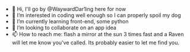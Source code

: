 - 👋 Hi, I'll go by @WaywardDar1ing here for now
- 👀 I’m interested in coding well enough so I can properly spoil my dog
- 🌱 I’m currently learning front-end, some python
- 💞️ I’m looking to collaborate on an app idea 
- 📫 How to reach me: flash a mirror at the sun 3 times fast and a Raven will let me know you've called. Its probably easier to let me find you. 

<!---
WaywardDar1ing/WaywardDar1ing is a ✨ special ✨ repository because its `README.md` (this file) appears on your GitHub profile.
You can click the Preview link to take a look at your changes.
--->
